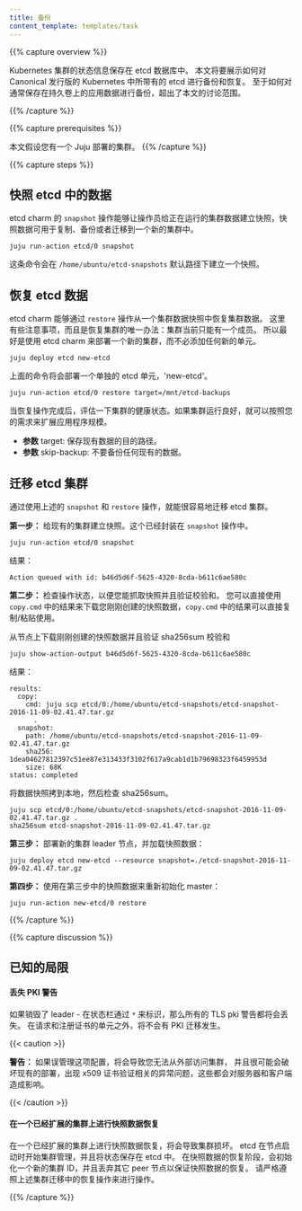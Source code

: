 ```yaml
---
title: 备份
content_template: templates/task
---
```


{{% capture overview %}}

<!-- The state of a Kubernetes cluster is kept in the etcd datastore.
This page shows how to backup and restore the etcd shipped with
the Canonical Distribution of Kubernetes. Backing up application specific data,
normally stored in a persistent volume, is outside the scope of this
document. -->
Kubernetes 集群的状态信息保存在 etcd 数据库中。
本文将要展示如何对 Canonical 发行版的 Kubernetes 中所带有的 etcd 进行备份和恢复。
至于如何对通常保存在持久卷上的应用数据进行备份，超出了本文的讨论范围。

{{% /capture %}}

{{% capture prerequisites %}}
<!-- This page assumes you have a working Juju deployed cluster. -->
本文假设您有一个 Juju 部署的集群。
{{% /capture %}}

{{% capture steps %}}
<!-- ## Snapshot etcd data -->
## 快照 etcd 中的数据

<!-- The `snapshot` action of the etcd charm allows the operator to snapshot
a running cluster's data for use in cloning,
backing up, or migrating to a new cluster.

    juju run-action etcd/0 snapshot

This will create a snapshot in `/home/ubuntu/etcd-snapshots` by default. -->

etcd charm 的 `snapshot` 操作能够让操作员给正在运行的集群数据建立快照，快照数据可用于复制、备份或者迁移到一个新的集群中。

    juju run-action etcd/0 snapshot

这条命令会在 `/home/ubuntu/etcd-snapshots` 默认路径下建立一个快照。

<!-- ## Restore etcd data -->
## 恢复 etcd 数据

<!-- The etcd charm is capable of restoring its data from a cluster-data snapshot
via the `restore` action.
This comes with caveats and a very specific path to restore a cluster:
The cluster must be in a state of only having a single member. So it's best to
deploy a new cluster using the etcd charm, without adding any additional units. -->

etcd charm 能够通过 `restore` 操作从一个集群数据快照中恢复集群数据。
这里有些注意事项，而且是恢复集群的唯一办法：集群当前只能有一个成员。
所以最好是使用 etcd charm 来部署一个新的集群，而不必添加任何新的单元。

```
juju deploy etcd new-etcd
```

<!-- The above code snippet will deploy a single unit of etcd, as 'new-etcd' -->
上面的命令将会部署一个单独的 etcd 单元，'new-etcd'。

```
juju run-action etcd/0 restore target=/mnt/etcd-backups
```

<!-- Once the restore action has completed, evaluate the cluster health. If the unit
is healthy, you may resume scaling the application to meet your needs.

- **param** target: destination directory to save the existing data.
- **param** skip-backup: Don't backup any existing data. -->

当恢复操作完成后，评估一下集群的健康状态。如果集群运行良好，就可以按照您的需求来扩展应用程序规模。

- **参数** target: 保存现有数据的目的路径。
- **参数** skip-backup: 不要备份任何现有的数据。


<!-- ## Migrating an etcd cluster
Using the above snapshot and restore operations, migrating etcd is a fairly easy task. -->

## 迁移 etcd 集群
通过使用上述的 `snapshot` 和 `restore` 操作，就能很容易地迁移 etcd 集群。

<!-- **Step 1:** Snapshot your existing cluster. This is encapsulated in the `snapshot` action. -->
**第一步：** 给现有的集群建立快照。这个已经封装在 `snapshot` 操作中。

```
juju run-action etcd/0 snapshot
```

<!-- Results: -->
结果：

```
Action queued with id: b46d5d6f-5625-4320-8cda-b611c6ae580c
```

<!-- **Step 2:** Check the status of the action so you can grab the snapshot and verify
the sum. The `copy.cmd` result output is a copy/paste command for you to download
the exact snapshot that you just created. -->
**第二步：** 检查操作状态，以便您能抓取快照并且验证校验和。
您可以直接使用 `copy.cmd` 中的结果来下载您刚刚创建的快照数据，`copy.cmd` 中的结果可以直接复制/粘贴使用。

<!-- Download the snapshot archive from the unit that created the snapshot and verify the sha256 sum -->
从节点上下载刚刚创建的快照数据并且验证 sha256sum 校验和

```
juju show-action-output b46d5d6f-5625-4320-8cda-b611c6ae580c
```

<!-- Results: -->
结果：

```
results:
  copy:
    cmd: juju scp etcd/0:/home/ubuntu/etcd-snapshots/etcd-snapshot-2016-11-09-02.41.47.tar.gz
      .
  snapshot:
    path: /home/ubuntu/etcd-snapshots/etcd-snapshot-2016-11-09-02.41.47.tar.gz
    sha256: 1dea04627812397c51ee87e313433f3102f617a9cab1d1b79698323f6459953d
    size: 68K
status: completed
```

<!-- Copy the snapshot to the local disk and then check the sha256sum. -->
将数据快照拷到本地，然后检查 sha256sum。

```
juju scp etcd/0:/home/ubuntu/etcd-snapshots/etcd-snapshot-2016-11-09-02.41.47.tar.gz .
sha256sum etcd-snapshot-2016-11-09-02.41.47.tar.gz
```

<!-- **Step 3:** Deploy the new cluster leader, and attach the snapshot: -->
**第三步：** 部署新的集群 leader 节点，并加载快照数据：

```
juju deploy etcd new-etcd --resource snapshot=./etcd-snapshot-2016-11-09-02.41.47.tar.gz
```

<!-- **Step 4:** Reinitialize the master with the data from the resource we just attached in step 3. -->
**第四步：** 使用在第三步中的快照数据来重新初始化 master：

```
juju run-action new-etcd/0 restore
```

{{% /capture %}}

{{% capture discussion %}}
<!-- ## Known Limitations -->
## 已知的局限

<!-- #### Loss of PKI warning -->
#### 丢失 PKI 警告

<!-- If you destroy the leader - identified with the `*` text next to the unit number in status:
all TLS pki will be lost. No PKI migration occurs outside
of the units requesting and registering the certificates. -->

如果销毁了 leader - 在状态栏通过 `*` 来标识，那么所有的 TLS pki 警告都将会丢失。
在请求和注册证书的单元之外，将不会有 PKI 迁移发生。

{{< caution >}}

<!-- **Caution:**  Mismanaging this configuration will result in locking yourself
out of the cluster, and can potentially break existing deployments in very
strange ways relating to x509 validation of certificates, which affects both
servers and clients. -->
**警告：** 如果误管理这项配置，将会导致您无法从外部访问集群，
并且很可能会破坏现有的部署，出现 x509 证书验证相关的异常问题，这些都会对服务器和客户端造成影响。

{{< /caution >}}

<!-- #### Restoring from snapshot on a scaled cluster -->
#### 在一个已经扩展的集群上进行快照数据恢复

<!-- Restoring from a snapshot on a scaled cluster will result in a broken cluster.
Etcd performs clustering during unit turn-up, and state is stored in Etcd itself.
During the snapshot restore phase, a new cluster ID is initialized, and peers
are dropped from the snapshot state to enable snapshot restoration. Please
follow the migration instructions above in the restore action description. -->

在一个已经扩展的集群上进行快照数据恢复，将会导致集群损坏。
etcd 在节点启动时开始集群管理，并且将状态保存在 etcd 中。
在快照数据的恢复阶段，会初始化一个新的集群 ID，并且丢弃其它 peer 节点以保证快照数据的恢复。
请严格遵照上述集群迁移中的恢复操作来进行操作。

{{% /capture %}}
